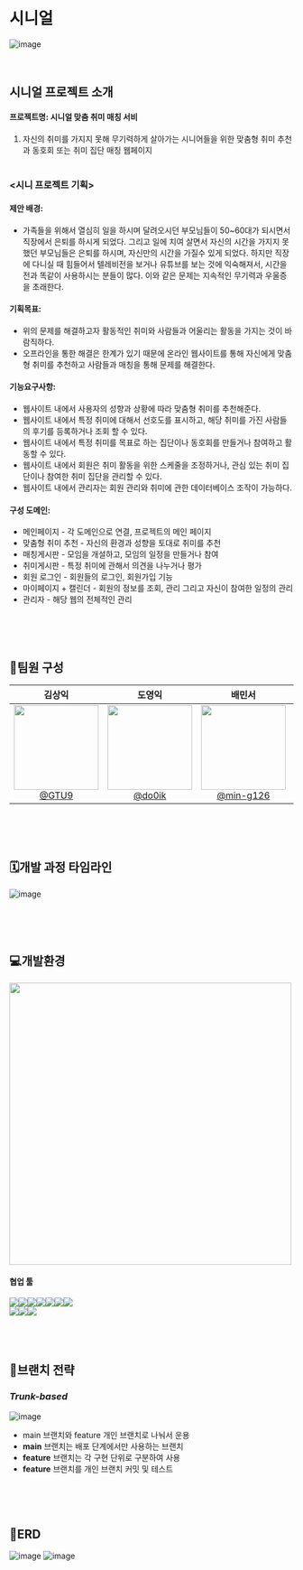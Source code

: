 # 시니얼

![image](https://github.com/user-attachments/assets/5acc378b-fd0c-4832-87d8-d4e1cf62f84c)

<br>

## 시니얼 프로젝트 소개
#### 프로젝트명: 시니얼 맞춤 취미 매칭 서비
1. 자신의 취미를 가지지 못해 무기력하게 살아가는 시니어들을 위한 맞춤형 취미 추천과 동호회 또는 취미 집단 매칭 웹페이지
<br><br>

### <시니 프로젝트 기획>

#### **제안 배경**:
- 가족들을 위해서 열심히 일을 하시며 달려오시던 부모님들이 50~60대가 되시면서 직장에서 은퇴를 하시게 되었다. 그리고 일에 치여 살면서 자신의 시간을 가지지 못했던 부모님들은 은퇴를 하시며, 자신만의 시간을 가질수 있게 되었다. 하지만 직장에 다니실 때 힘들어서 텔레비전을 보거나 유튜브를 보는 것에 익숙해져서, 시간을 전과 똑같이 사용하시는 분들이 많다.  이와 같은 문제는 지속적인 무기력과 우울증을 초래한다.

#### **기획목표**:
- 위의 문제를 해결하고자 활동적인 취미와 사람들과 어울리는 활동을 가지는 것이 바람직하다.
- 오프라인을 통한 해결은 한계가 있기 때문에 온라인 웹사이트를 통해 자신에게 맞춤형 취미를 추천하고 사람들과 매칭을 통해 문제를 해결한다.

#### **기능요구사항**:
- 웹사이트 내에서 사용자의 성향과 상황에 따라 맞춤형 취미를 추천해준다.
- 웹사이트 내에서 특정 취미에 대해서 선호도를 표시하고, 해당 취미를 가진 사람들의 후기를 등록하거나 조회 할 수 있다.
- 웹사이트 내에서 특정 취미를 목표로 하는 집단이나 동호회를 만들거나 참여하고 활동할 수 있다.
- 웹사이트 내에서 회원은 취미 활동을 위한 스케줄을 조정하거나, 관심 있는 취미 집단이나 참여한 취미 집단을 관리할 수 있다.
- 웹사이트 내에서 관리자는 회원 관리와 취미에 관한 데이터베이스 조작이 가능하다.

#### **구성 도메인**:
- 메인페이지 - 각 도메인으로 연결, 프로젝트의 메인 페이지
- 맞춤형 취미 추천 - 자신의 환경과 성향을 토대로 취미를 추천
- 매칭게시판 - 모임을 개설하고, 모임의 일정을 만들거나 참여
- 취미게시판 - 특정 취미에 관해서 의견을 나누거나 평가
- 회원 로그인 - 회원들의 로그인, 회원가입 기능
- 마이페이지  + 캘린더 - 회원의 정보를 조회, 관리 그리고 자신이 참여한 일정의 관리
- 관리자 - 해당 웹의 전체적인 관리

<br><br><br>

## 🔧팀원 구성

<div align="center">

| **김상익** | **도영익** | **배민서** | **안효준** |
| :------: |  :------: | :------: | :------: |
|[<img src="https://github.com/WebAppTeamPJ/HanulDure/assets/105586878/853f5f6c-10a6-435b-9c69-3546fac28751" width="150" height="150"> <br/> @GTU9](https://github.com/GTU9)|[<img src="https://github.com/WebAppTeamPJ/HanulDure/assets/105586878/6944c8d3-1960-4e71-a8a8-6d6789e26469" width="150" height="150"> <br/> @do0ik](https://github.com/do0ik) |[<img src="https://github.com/WebAppTeamPJ/HanulDure/assets/105586878/3d01c55f-5b2d-494e-98c1-2257860c3e06" width="150" height="150"/> <br/> @min-g126](https://github.com/min-g126) | [<img src="https://github.com/WebAppTeamPJ/HanulDure/assets/105586878/be37e3ee-5fa1-4abc-a93b-43fc2d37e675" width="150" height="150"/> <br/> @hyojunahn111](https://github.com/hyojunahn111) |

</div>

<br><br><br>

## 🗓️개발 과정 타임라인
![image](https://github.com/user-attachments/assets/7a0e7404-0342-4155-ad89-6913f146e83c)

<br><br><br>

## 💻개발환경
<img src="https://github.com/WebAppTeamPJ/HanulDure/assets/105586878/0000951f-3a2c-42c2-a902-fe930149d968" height=500 width=500>

<br>
  
<div align=left><h4>협업 툴</h4></div>
<div align=left><a href="https://www.figma.com/file/trnuQMSJImWGjZdfgPO8Xp/KeyBoard?type=design&node-id=0-1&mode=design&t=RjBiLxVPDb2ovY1K-0"><img src="https://img.shields.io/badge/figma-%23F24E1E.svg?style=for-the-badge&logo=figma&logoColor=white"/></a><img src="https://img.shields.io/badge/IntelliJ%20IDEA-000000?style=flat&logo=IntelliJIDEA&logoColor=white" /><img src="https://img.shields.io/badge/JAVA-007396?style=for-the-badge&logo=java&logoColor=white"><img src="https://img.shields.io/badge/Spring-6DB33F?style=for-the-badge&logo=Spring&logoColor=white"><img src="https://img.shields.io/badge/mysql-4479A1?style=for-the-badge&logo=mysql&logoColor=white"><img src="https://img.shields.io/badge/html5-%23E34F26.svg?style=for-the-badge&logo=html5&logoColor=white"/><img src="https://img.shields.io/badge/css3-%231572B6.svg?style=for-the-badge&logo=css3&logoColor=white"/><br><img src="https://img.shields.io/badge/Discord-5865F2?style=for-the-badge&logo=Discord&logoColor=white"/><a href="https://www.notion.so/c67e959442fe4653918413831d81cf76?v=6b249613c0ee42d9943c6f2a879ac5a9"><img src="https://img.shields.io/badge/Notion-000000?style=for-the-badge&logo=Notion&logoColor=white"/></a><img src="https://img.shields.io/badge/GitHub-181717?style=for-the-badge&logo=GitHub&logoColor=white"/></div>

<br>
<br>
<br>

## 🌳브랜치 전략
### _Trunk-based_
![image](https://github.com/user-attachments/assets/57eebe55-fd12-40ed-af06-51f5456548df)

- main 브랜치와 feature 개인 브랜치로 나눠서 운용
- **main** 브랜치는 배포 단계에서만 사용하는 브랜치
- **feature** 브랜치는 각 구현 단위로 구분하여 사용
- **feature** 브랜치를 개인 브랜치 커밋 및 테스트

<br>
<br>
<br>

## 📌ERD
![image](https://github.com/user-attachments/assets/25802fab-a94c-42d2-82f0-63b3d20eba8d)
![image](https://github.com/user-attachments/assets/f2cf3eac-1855-4133-a5ea-1013ec7df807)


<br>
<br>
<br>
